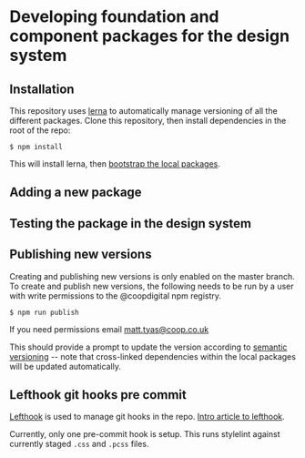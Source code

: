 # Developing foundation and component packages for the design system

## Installation
This repository uses [lerna](https://github.com/lerna/lerna) to automatically manage versioning of all the different packages. Clone this repository, then install dependencies in the root of the repo:

 ```shell script
$ npm install
```

This will install lerna, then [bootstrap the local packages](https://github.com/lerna/lerna/tree/master/commands/bootstrap#readme).

## Adding a new package



## Testing the package in the design system



## 


## Publishing new versions
Creating and publishing new versions is only enabled on the master branch. To create and publish new versions, the following needs to be run by a user with write permissions to the @coopdigital npm registry.

```shell script
$ npm run publish
```

If you need permissions email matt.tyas@coop.co.uk

This should provide a prompt to update the version according to [semantic versioning](https://semver.org/) -- note that cross-linked dependencies within the local packages will be updated automatically.


## Lefthook git hooks pre commit
[Lefthook](https://github.com/Arkweid/lefthook) is used to manage git hooks in the repo.  [Intro article to lefthook](https://evilmartians.com/chronicles/lefthook-knock-your-teams-code-back-into-shape?utm_source=lefthook).

Currently, only one pre-commit hook is setup. This runs stylelint against currently staged `.css` and `.pcss` files.